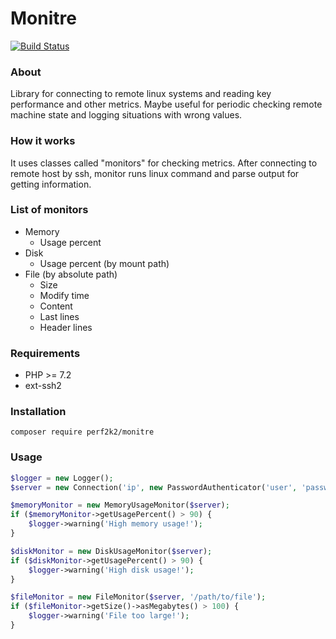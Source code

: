 # Monitre
[![Build Status](https://travis-ci.org/perf2k2/monitre.svg?branch=master)](https://travis-ci.org/perf2k2/monitre)

### About

Library for connecting to remote linux systems and reading key performance and other metrics.
Maybe useful for periodic checking remote machine state and logging situations with wrong values.

### How it works

It uses classes called "monitors" for checking metrics. After connecting to remote host by ssh, monitor 
runs linux command and parse output for getting information. 

### List of monitors

* Memory
    * Usage percent
* Disk
    * Usage percent (by mount path)
* File (by absolute path)
    * Size
    * Modify time
    * Content
    * Last lines
    * Header lines

### Requirements

* PHP >= 7.2
* ext-ssh2

### Installation

```shell
composer require perf2k2/monitre
```

### Usage

```php
$logger = new Logger();
$server = new Connection('ip', new PasswordAuthenticator('user', 'password'));

$memoryMonitor = new MemoryUsageMonitor($server);
if ($memoryMonitor->getUsagePercent() > 90) {
    $logger->warning('High memory usage!');
}

$diskMonitor = new DiskUsageMonitor($server);
if ($diskMonitor->getUsagePercent() > 90) {
    $logger->warning('High disk usage!');
}

$fileMonitor = new FileMonitor($server, '/path/to/file');
if ($fileMonitor->getSize()->asMegabytes() > 100) {
    $logger->warning('File too large!');
}
```